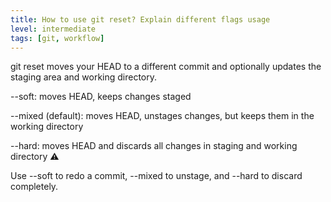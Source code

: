 ```yaml
---
title: How to use git reset? Explain different flags usage
level: intermediate
tags: [git, workflow]
---
```


git reset moves your HEAD to a different commit and optionally updates the staging area and working directory.

--soft: moves HEAD, keeps changes staged

--mixed (default): moves HEAD, unstages changes, but keeps them in the working directory

--hard: moves HEAD and discards all changes in staging and working directory ⚠️

Use --soft to redo a commit, --mixed to unstage, and --hard to discard completely.
